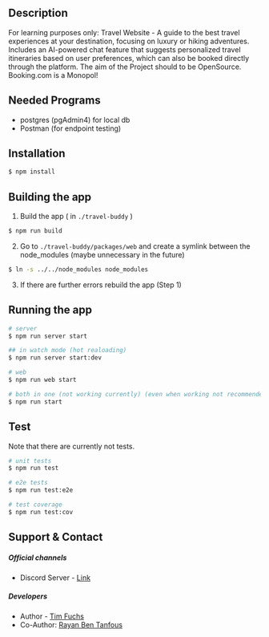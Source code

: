 ## Description
For learning purposes only:
Travel Website - A guide to the best travel experiences at your destination, focusing on luxury or hiking adventures. Includes an AI-powered chat feature that suggests personalized travel itineraries based on user preferences, which can also be booked directly through the platform. The aim of the Project should to be OpenSource. Booking.com is a Monopol!

## Needed Programs
- postgres (pgAdmin4) for local db
- Postman (for endpoint testing)

## Installation

```bash
$ npm install
```

## Building the app
1. Build the app ( in `./travel-buddy` )
```bash
$ npm run build
```

2. Go to `./travel-buddy/packages/web` and create a symlink between the node_modules (maybe unnecessary in the future)
```bash
$ ln -s ../../node_modules node_modules  
```

3. If there are further errors rebuild the app (Step 1)

## Running the app

```bash
# server
$ npm run server start

## in watch mode (hot realoading)
$ npm run server start:dev

# web
$ npm run web start

# both in one (not working currently) (even when working not recommended)
$ npm run start
```

## Test
Note that there are currently not tests.
```bash
# unit tests
$ npm run test

# e2e tests
$ npm run test:e2e

# test coverage
$ npm run test:cov
```

## Support & Contact
##### Official channels
- Discord Server - [Link](https://discord.gg/f3wWhnH2Hy)

##### Developers
- Author - [Tim Fuchs](https://github.com/FixFaxt)
- Co-Author: [Rayan Ben Tanfous](https://github.com/FixFaxt)
